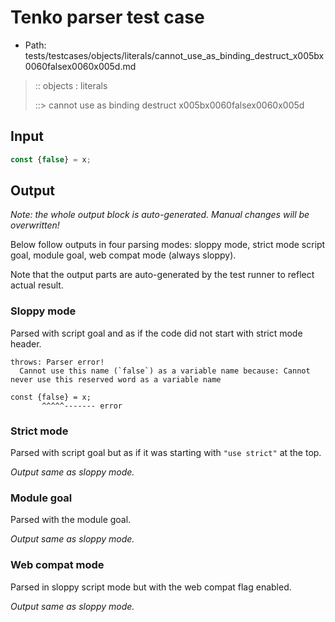 # Tenko parser test case

- Path: tests/testcases/objects/literals/cannot_use_as_binding_destruct_x005bx0060falsex0060x005d.md

> :: objects : literals
>
> ::> cannot use as binding destruct x005bx0060falsex0060x005d

## Input

`````js
const {false} = x;
`````

## Output

_Note: the whole output block is auto-generated. Manual changes will be overwritten!_

Below follow outputs in four parsing modes: sloppy mode, strict mode script goal, module goal, web compat mode (always sloppy).

Note that the output parts are auto-generated by the test runner to reflect actual result.

### Sloppy mode

Parsed with script goal and as if the code did not start with strict mode header.

`````
throws: Parser error!
  Cannot use this name (`false`) as a variable name because: Cannot never use this reserved word as a variable name

const {false} = x;
       ^^^^^------- error
`````

### Strict mode

Parsed with script goal but as if it was starting with `"use strict"` at the top.

_Output same as sloppy mode._

### Module goal

Parsed with the module goal.

_Output same as sloppy mode._

### Web compat mode

Parsed in sloppy script mode but with the web compat flag enabled.

_Output same as sloppy mode._
